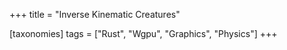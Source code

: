 +++
title = "Inverse Kinematic Creatures"

[taxonomies]
tags = ["Rust", "Wgpu", "Graphics", "Physics"]
+++
